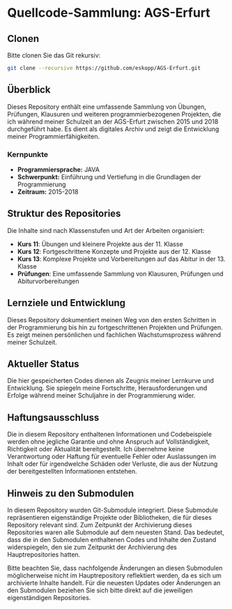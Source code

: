 # Quellcode-Sammlung: AGS-Erfurt

## Clonen
Bitte clonen Sie das Git rekursiv:
```bash
git clone --recursive https://github.com/eskopp/AGS-Erfurt.git
```
## Überblick

Dieses Repository enthält eine umfassende Sammlung von Übungen, Prüfungen, Klausuren und weiteren programmierbezogenen Projekten, die ich während meiner Schulzeit an der AGS-Erfurt zwischen 2015 und 2018 durchgeführt habe. Es dient als digitales Archiv und zeigt die Entwicklung meiner Programmierfähigkeiten.

### Kernpunkte

- **Programmiersprache:** JAVA
- **Schwerpunkt:** Einführung und Vertiefung in die Grundlagen der Programmierung
- **Zeitraum:** 2015-2018

## Struktur des Repositories

Die Inhalte sind nach Klassenstufen und Art der Arbeiten organisiert:

- **Kurs 11**: Übungen und kleinere Projekte aus der 11. Klasse
- **Kurs 12**: Fortgeschrittene Konzepte und Projekte aus der 12. Klasse
- **Kurs 13**: Komplexe Projekte und Vorbereitungen auf das Abitur in der 13. Klasse
- **Prüfungen**: Eine umfassende Sammlung von Klausuren, Prüfungen und Abiturvorbereitungen

## Lernziele und Entwicklung

Dieses Repository dokumentiert meinen Weg von den ersten Schritten in der Programmierung bis hin zu fortgeschrittenen Projekten und Prüfungen. Es zeigt meinen persönlichen und fachlichen Wachstumsprozess während meiner Schulzeit.

## Aktueller Status

Die hier gespeicherten Codes dienen als Zeugnis meiner Lernkurve und Entwicklung. Sie spiegeln meine Fortschritte, Herausforderungen und Erfolge während meiner Schuljahre in der Programmierung wider.

## Haftungsausschluss

Die in diesem Repository enthaltenen Informationen und Codebeispiele werden ohne jegliche Garantie und ohne Anspruch auf Vollständigkeit, Richtigkeit oder Aktualität bereitgestellt. Ich übernehme keine Verantwortung oder Haftung für eventuelle Fehler oder Auslassungen im Inhalt oder für irgendwelche Schäden oder Verluste, die aus der Nutzung der bereitgestellten Informationen entstehen.


## Hinweis zu den Submodulen

In diesem Repository wurden Git-Submodule integriert. Diese Submodule repräsentieren eigenständige Projekte oder Bibliotheken, die für dieses Repository relevant sind. Zum Zeitpunkt der Archivierung dieses Repositories waren alle Submodule auf dem neuesten Stand. Das bedeutet, dass die in den Submodulen enthaltenen Codes und Inhalte den Zustand widerspiegeln, den sie zum Zeitpunkt der Archivierung des Hauptrepositories hatten.

Bitte beachten Sie, dass nachfolgende Änderungen an diesen Submodulen möglicherweise nicht im Hauptrepository reflektiert werden, da es sich um archivierte Inhalte handelt. Für die neuesten Updates oder Änderungen an den Submodulen beziehen Sie sich bitte direkt auf die jeweiligen eigenständigen Repositories.
